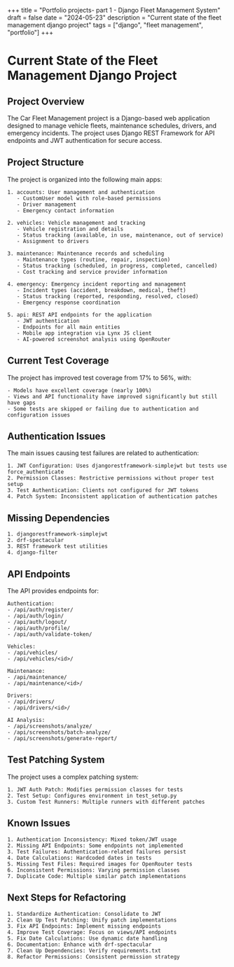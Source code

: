 +++
title = "Portfolio projects- part 1 - Django Fleet Management System"
draft = false
date = "2024-05-23"
description = "Current state of the fleet management django project"
tags = ["django", "fleet management", "portfolio"]
+++

# Current State of the Fleet Management Django Project

## Project Overview

The Car Fleet Management project is a Django-based web application designed to manage vehicle fleets, maintenance schedules, drivers, and emergency incidents. The project uses Django REST Framework for API endpoints and JWT authentication for secure access.

## Project Structure

The project is organized into the following main apps:

```text
1. accounts: User management and authentication
   - CustomUser model with role-based permissions
   - Driver management
   - Emergency contact information

2. vehicles: Vehicle management and tracking
   - Vehicle registration and details
   - Status tracking (available, in use, maintenance, out of service)
   - Assignment to drivers

3. maintenance: Maintenance records and scheduling
   - Maintenance types (routine, repair, inspection)
   - Status tracking (scheduled, in progress, completed, cancelled)
   - Cost tracking and service provider information

4. emergency: Emergency incident reporting and management
   - Incident types (accident, breakdown, medical, theft)
   - Status tracking (reported, responding, resolved, closed)
   - Emergency response coordination

5. api: REST API endpoints for the application
   - JWT authentication
   - Endpoints for all main entities
   - Mobile app integration via Lynx JS client
   - AI-powered screenshot analysis using OpenRouter
```

## Current Test Coverage

The project has improved test coverage from 17% to 56%, with:

```text
- Models have excellent coverage (nearly 100%)
- Views and API functionality have improved significantly but still have gaps
- Some tests are skipped or failing due to authentication and configuration issues
```

## Authentication Issues

The main issues causing test failures are related to authentication:

```text
1. JWT Configuration: Uses djangorestframework-simplejwt but tests use force_authenticate
2. Permission Classes: Restrictive permissions without proper test setup
3. Test Authentication: Clients not configured for JWT tokens
4. Patch System: Inconsistent application of authentication patches
```

## Missing Dependencies

```text
1. djangorestframework-simplejwt
2. drf-spectacular
3. REST framework test utilities
4. django-filter
```

## API Endpoints

The API provides endpoints for:

```text
Authentication:
- /api/auth/register/
- /api/auth/login/
- /api/auth/logout/
- /api/auth/profile/
- /api/auth/validate-token/

Vehicles:
- /api/vehicles/
- /api/vehicles/<id>/

Maintenance:
- /api/maintenance/
- /api/maintenance/<id>/

Drivers:
- /api/drivers/
- /api/drivers/<id>/

AI Analysis:
- /api/screenshots/analyze/
- /api/screenshots/batch-analyze/
- /api/screenshots/generate-report/
```

## Test Patching System

The project uses a complex patching system:

```text
1. JWT Auth Patch: Modifies permission classes for tests
2. Test Setup: Configures environment in test_setup.py
3. Custom Test Runners: Multiple runners with different patches
```

## Known Issues

```text
1. Authentication Inconsistency: Mixed token/JWT usage
2. Missing API Endpoints: Some endpoints not implemented
3. Test Failures: Authentication-related failures persist
4. Date Calculations: Hardcoded dates in tests
5. Missing Test Files: Required images for OpenRouter tests
6. Inconsistent Permissions: Varying permission classes
7. Duplicate Code: Multiple similar patch implementations
```

## Next Steps for Refactoring

```text
1. Standardize Authentication: Consolidate to JWT
2. Clean Up Test Patching: Unify patch implementations
3. Fix API Endpoints: Implement missing endpoints
4. Improve Test Coverage: Focus on views/API endpoints
5. Fix Date Calculations: Use dynamic date handling
6. Documentation: Enhance with drf-spectacular
7. Clean Up Dependencies: Verify requirements.txt
8. Refactor Permissions: Consistent permission strategy
```